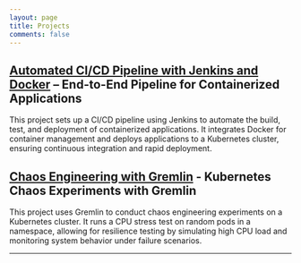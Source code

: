 ```yaml
---
layout: page
title: Projects
comments: false
---
```



## [Automated CI/CD Pipeline with Jenkins and Docker](https://github.com/rimubytes/yolo.git) – End-to-End Pipeline for Containerized Applications

This project sets up a CI/CD pipeline using Jenkins to automate the build, test, and deployment of containerized applications. It integrates Docker for container management and deploys applications to a Kubernetes cluster, ensuring continuous integration and rapid deployment.

## [Chaos Engineering with Gremlin](https://chrischiedo.github.io/rust-for-java-devs/) - Kubernetes Chaos Experiments with Gremlin

This project uses Gremlin to conduct chaos engineering experiments on a Kubernetes cluster. It runs a CPU stress test on random pods in a namespace, allowing for resilience testing by simulating high CPU load and monitoring system behavior under failure scenarios.

---
